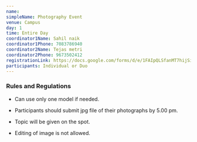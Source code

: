 ```yaml
---
name: 
simpleName: Photography Event
venue: Campus
day: 1
time: Entire Day
coordinator1Name: Sahil naik
coordinator1Phone: 7083786940
coordinator2Name: Tejas metri
coordinator2Phone: 9673502412
registrationLink: https://docs.google.com/forms/d/e/1FAIpQLSfanMT7hijSi7E7XFe5BhJOjOlPnHAvt7SNtRQC1Wk-bP33uA/viewform?usp=sf_link
participants: Individual or Duo
---
```


### Rules and Regulations 

- Can use only one model if needed.

- Participants should submit jpg file of their photographs by 5.00 pm.

- Topic will be given on the spot.

- Editing of image is not allowed.

